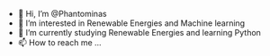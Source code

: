 - 👋 Hi, I’m @Phantominas
- 👀 I’m interested in Renewable Energies and Machine learning
- 🌱 I’m currently studying Renewable Energies and learning Python
- 📫 How to reach me ...

<!---
Phantominas/Phantominas is a ✨ special ✨ repository because its `README.md` (this file) appears on your GitHub profile.
You can click the Preview link to take a look at your changes.
--->
